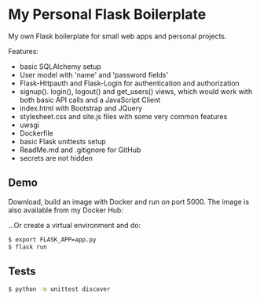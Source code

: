 # My Personal Flask Boilerplate

My own Flask boilerplate for small web apps and personal projects.

Features:

- basic SQLAlchemy setup
- User model with 'name' and 'password fields'
- Flask-Httpauth and Flask-Login for authentication and authorization
- signup(). login(), logout() and get_users() views, which would work with both basic API calls and a JavaScript Client
- index.html with Bootstrap and JQuery
- stylesheet.css and site.js files with some very common features
- uwsgi
- Dockerfile
- basic Flask unittests setup
- ReadMe.md and .gitignore for GitHub
- secrets are not hidden 

## Demo

Download, build an image with Docker and run on port 5000. The image is also available from my Docker Hub:

...Or create a virtual environment and do:
```sh
$ export FLASK_APP=app.py
$ flask run

```

## Tests
```sh
$ python -m unittest discover

```
